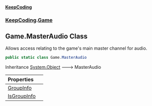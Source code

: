 #### [KeepCoding](index.md 'index')
### [KeepCoding](KeepCoding.md 'KeepCoding').[Game](KeepCoding_Game.md 'KeepCoding.Game')
## Game.MasterAudio Class
Allows access relating to the game's main master channel for audio.  
```csharp
public static class Game.MasterAudio
```

Inheritance [System.Object](https://docs.microsoft.com/en-us/dotnet/api/System.Object 'System.Object') &#129106; MasterAudio  

| Properties | |
| :--- | :--- |
| [GroupInfo](KeepCoding_Game_MasterAudio_GroupInfo.md 'KeepCoding.Game.MasterAudio.GroupInfo') |  |
| [IsGroupInfo](KeepCoding_Game_MasterAudio_IsGroupInfo.md 'KeepCoding.Game.MasterAudio.IsGroupInfo') |  |
